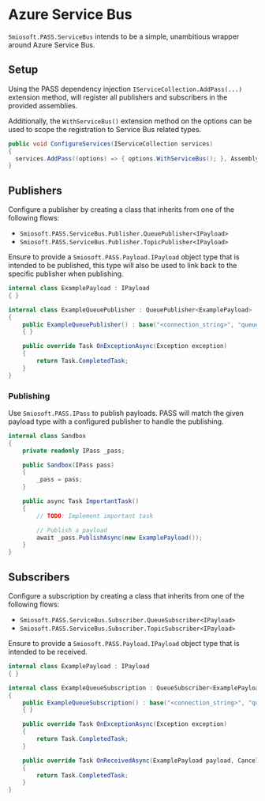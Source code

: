 # Azure Service Bus

`Smiosoft.PASS.ServiceBus` intends to be a simple, unambitious wrapper around Azure Service Bus.

## Setup

Using the PASS dependency injection `IServiceCollection.AddPass(...)` extension method, will register all publishers and subscribers in the provided assemblies.

Additionally, the `WithServiceBus()` extension method on the options can be used to scope the registration to Service Bus related types.

```csharp
public void ConfigureServices(IServiceCollection services)
{
  services.AddPass((options) => { options.WithServiceBus(); }, Assembly.GetExecutingAssembly())
}
```

## Publishers

Configure a publisher by creating a class that inherits from one of the following flows:

- `Smiosoft.PASS.ServiceBus.Publisher.QueuePublisher<IPayload>`
- `Smiosoft.PASS.ServiceBus.Publisher.TopicPublisher<IPayload>`

Ensure to provide a `Smiosoft.PASS.Payload.IPayload` object type that is intended to be published, this type will also be used to link back to the specific publisher when publishing.

```csharp
internal class ExamplePayload : IPayload
{ }

internal class ExampleQueuePublisher : QueuePublisher<ExamplePayload>
{
	public ExampleQueuePublisher() : base("<connection_string>", "queue_name")
	{ }

	public override Task OnExceptionAsync(Exception exception)
    {
        return Task.CompletedTask;
    }
}
```

### Publishing

Use `Smiosoft.PASS.IPass` to publish payloads. PASS will match the given payload type with a configured publisher to handle the publishing.

```csharp
internal class Sandbox
{
	private readonly IPass _pass;

	public Sandbox(IPass pass)
	{
		_pass = pass;
	}

	public async Task ImportantTask()
	{
		// TODO: Implement important task

		// Publish a payload
		await _pass.PublishAsync(new ExamplePayload());
	}
}
```

## Subscribers

Configure a subscription by creating a class that inherits from one of the following flows:

- `Smiosoft.PASS.ServiceBus.Subscriber.QueueSubscriber<IPayload>`
- `Smiosoft.PASS.ServiceBus.Subscriber.TopicSubscriber<IPayload>`

Ensure to provide a `Smiosoft.PASS.Payload.IPayload` object type that is intended to be received.

```csharp
internal class ExamplePayload : IPayload
{ }

internal class ExampleQueueSubscription : QueueSubscriber<ExamplePayload>
{
	public ExampleQueueSubscription() : base("<connection_string>", "queue_name")
	{ }

	public override Task OnExceptionAsync(Exception exception)
    {
        return Task.CompletedTask;
    }

    public override Task OnReceivedAsync(ExamplePayload payload, CancellationToken cancellationToken)
    {
        return Task.CompletedTask;
    }
}
```
